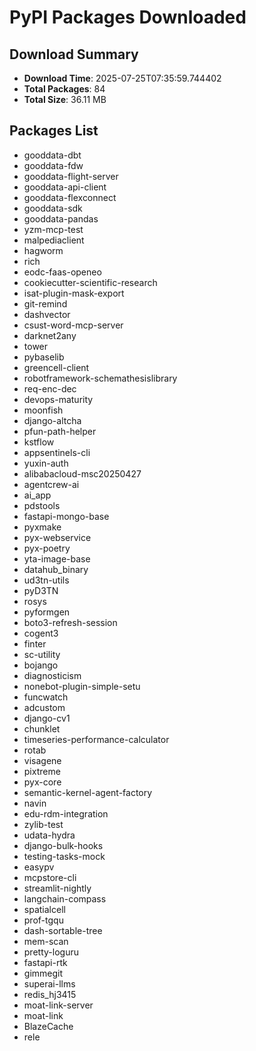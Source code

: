 # PyPI Packages Downloaded

## Download Summary
- **Download Time**: 2025-07-25T07:35:59.744402
- **Total Packages**: 84
- **Total Size**: 36.11 MB

## Packages List
- gooddata-dbt
- gooddata-fdw
- gooddata-flight-server
- gooddata-api-client
- gooddata-flexconnect
- gooddata-sdk
- gooddata-pandas
- yzm-mcp-test
- malpediaclient
- hagworm
- rich
- eodc-faas-openeo
- cookiecutter-scientific-research
- isat-plugin-mask-export
- git-remind
- dashvector
- csust-word-mcp-server
- darknet2any
- tower
- pybaselib
- greencell-client
- robotframework-schemathesislibrary
- req-enc-dec
- devops-maturity
- moonfish
- django-altcha
- pfun-path-helper
- kstflow
- appsentinels-cli
- yuxin-auth
- alibabacloud-msc20250427
- agentcrew-ai
- ai_app
- pdstools
- fastapi-mongo-base
- pyxmake
- pyx-webservice
- pyx-poetry
- yta-image-base
- datahub_binary
- ud3tn-utils
- pyD3TN
- rosys
- pyformgen
- boto3-refresh-session
- cogent3
- finter
- sc-utility
- bojango
- diagnosticism
- nonebot-plugin-simple-setu
- funcwatch
- adcustom
- django-cv1
- chunklet
- timeseries-performance-calculator
- rotab
- visagene
- pixtreme
- pyx-core
- semantic-kernel-agent-factory
- navin
- edu-rdm-integration
- zylib-test
- udata-hydra
- django-bulk-hooks
- testing-tasks-mock
- easypv
- mcpstore-cli
- streamlit-nightly
- langchain-compass
- spatialcell
- prof-tgqu
- dash-sortable-tree
- mem-scan
- pretty-loguru
- fastapi-rtk
- gimmegit
- superai-llms
- redis_hj3415
- moat-link-server
- moat-link
- BlazeCache
- rele
